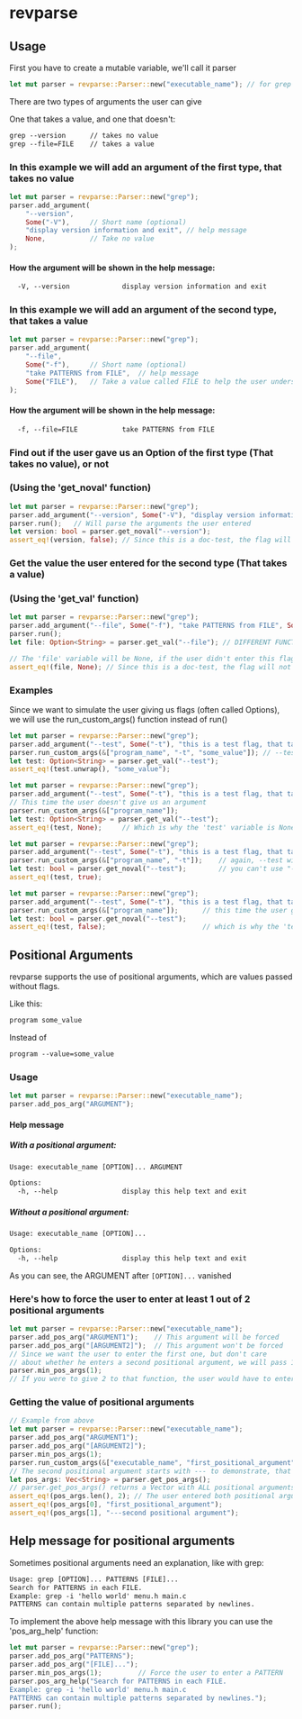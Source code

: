 # revparse
## Usage
First you have to create a mutable variable, we'll call it parser
```rust
let mut parser = revparse::Parser::new("executable_name"); // for grep "executable_name" would be "grep"
```
There are two types of arguments the user can give

One that takes a value, and one that doesn't:
```txt
grep --version      // takes no value
grep --file=FILE    // takes a value
```
### In this example we will add an argument of the first type, that takes no value
```rust
let mut parser = revparse::Parser::new("grep");
parser.add_argument(
    "--version",
    Some("-V"),     // Short name (optional)
    "display version information and exit", // help message
    None,           // Take no value
);
```
#### How the argument will be shown in the help message:
```txt
  -V, --version             display version information and exit
```
### In this example we will add an argument of the second type, that takes a value
```rust
let mut parser = revparse::Parser::new("grep");
parser.add_argument(
    "--file",
    Some("-f"),     // Short name (optional)
    "take PATTERNS from FILE",  // help message
    Some("FILE"),   // Take a value called FILE to help the user understand what it is for
);
```
#### How the argument will be shown in the help message:
```txt
  -f, --file=FILE           take PATTERNS from FILE
```
### Find out if the user gave us an Option of the first type (That takes no value), or not
### (Using the 'get_noval' function)
```rust
let mut parser = revparse::Parser::new("grep");
parser.add_argument("--version", Some("-V"), "display version information and exit", None);
parser.run();   // Will parse the arguments the user entered
let version: bool = parser.get_noval("--version");
assert_eq!(version, false); // Since this is a doc-test, the flag will not have been given
```
### Get the value the user entered for the second type (That takes a value)
### (Using the 'get_val' function)
```rust
let mut parser = revparse::Parser::new("grep");
parser.add_argument("--file", Some("-f"), "take PATTERNS from FILE", Some("FILE"));
parser.run();
let file: Option<String> = parser.get_val("--file"); // DIFFERENT FUNCTION THAN ABOVE !!!

// The 'file' variable will be None, if the user didn't enter this flag, and Some(String) if he did
assert_eq!(file, None); // Since this is a doc-test, the flag will not have been given
```
### Examples
Since we want to simulate the user giving us flags (often called Options), we will use the run_custom_args() function instead of run()
```rust
let mut parser = revparse::Parser::new("grep");
parser.add_argument("--test", Some("-t"), "this is a test flag, that takes a value", Some("TEST_VALUE"));
parser.run_custom_args(&["program_name", "-t", "some_value"]); // --test will work just the same
let test: Option<String> = parser.get_val("--test");
assert_eq!(test.unwrap(), "some_value");
```
```rust
let mut parser = revparse::Parser::new("grep");
parser.add_argument("--test", Some("-t"), "this is a test flag, that takes a value", Some("TEST_VALUE"));
// This time the user doesn't give us an argument
parser.run_custom_args(&["program_name"]);
let test: Option<String> = parser.get_val("--test");
assert_eq!(test, None);     // Which is why the 'test' variable is None, and not Some(String)
```
```rust
let mut parser = revparse::Parser::new("grep");
parser.add_argument("--test", Some("-t"), "this is a test flag, that takes no value", None);
parser.run_custom_args(&["program_name", "-t"]);    // again, --test will work the same
let test: bool = parser.get_noval("--test");        // you can't use "-t" for this function
assert_eq!(test, true);
```
```rust
let mut parser = revparse::Parser::new("grep");
parser.add_argument("--test", Some("-t"), "this is a test flag, that takes no value", None);
parser.run_custom_args(&["program_name"]);      // this time the user gave us no arguments
let test: bool = parser.get_noval("--test");     
assert_eq!(test, false);                        // which is why the 'test' variable is false
```
## Positional Arguments
revparse supports the use of positional arguments, which are values passed without flags.

Like this:
```txt
program some_value
```
Instead of
```txt
program --value=some_value
```
### Usage
```rust
let mut parser = revparse::Parser::new("executable_name");
parser.add_pos_arg("ARGUMENT");
```
#### Help message
##### With a positional argument:
```txt
Usage: executable_name [OPTION]... ARGUMENT

Options:
  -h, --help                display this help text and exit
```
##### Without a positional argument:
```txt
Usage: executable_name [OPTION]...

Options:
  -h, --help                display this help text and exit
```
As you can see, the ARGUMENT after `[OPTION]...` vanished

### Here's how to force the user to enter at least 1 out of 2 positional arguments
```rust
let mut parser = revparse::Parser::new("executable_name");
parser.add_pos_arg("ARGUMENT1");    // This argument will be forced
parser.add_pos_arg("[ARGUMENT2]");  // This argument won't be forced
// Since we want the user to enter the first one, but don't care
// about whether he enters a second positional argument, we will pass 1 to this function
parser.min_pos_args(1);
// If you were to give 2 to that function, the user would have to enter 2 positional arguments
```
### Getting the value of positional arguments
```rust
// Example from above
let mut parser = revparse::Parser::new("executable_name");
parser.add_pos_arg("ARGUMENT1");
parser.add_pos_arg("[ARGUMENT2]");
parser.min_pos_args(1);
parser.run_custom_args(&["executable_name", "first_positional_argument", "--", "---second positional argument"]);
// The second positional argument starts with --- to demonstrate, that the user will have to type -- before such an argument
let pos_args: Vec<String> = parser.get_pos_args();
// parser.get_pos_args() returns a Vector with ALL positional arguments given
assert_eq!(pos_args.len(), 2); // The user entered both positional arguments, so the length is 2
assert_eq!(pos_args[0], "first_positional_argument");
assert_eq!(pos_args[1], "---second positional argument");
```
## Help message for positional arguments
Sometimes positional arguments need an explanation, like with grep:
```txt
Usage: grep [OPTION]... PATTERNS [FILE]...
Search for PATTERNS in each FILE.
Example: grep -i 'hello world' menu.h main.c
PATTERNS can contain multiple patterns separated by newlines.
```
To implement the above help message with this library you can use the 'pos_arg_help' function:
```rust
let mut parser = revparse::Parser::new("grep");
parser.add_pos_arg("PATTERNS");
parser.add_pos_arg("[FILE]...");
parser.min_pos_args(1);         // Force the user to enter a PATTERN
parser.pos_arg_help("Search for PATTERNS in each FILE.
Example: grep -i 'hello world' menu.h main.c
PATTERNS can contain multiple patterns separated by newlines.");
parser.run();
```